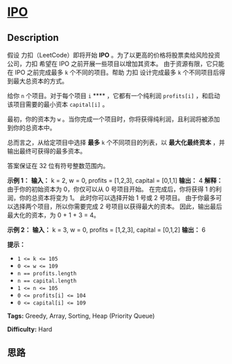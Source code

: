 # [IPO][title]

## Description

假设 力扣（LeetCode）即将开始 **IPO** 。为了以更高的价格将股票卖给风险投资公司，力扣 希望在 IPO 之前开展一些项目以增加其资本。
由于资源有限，它只能在 IPO 之前完成最多 `k` 个不同的项目。帮助 力扣 设计完成最多 `k` 个不同项目后得到最大总资本的方式。

给你 `n` 个项目。对于每个项目 `i` **** ，它都有一个纯利润 `profits[i]` ，和启动该项目需要的最小资本 `capital[i]`
。

最初，你的资本为 `w` 。当你完成一个项目时，你将获得纯利润，且利润将被添加到你的总资本中。

总而言之，从给定项目中选择 **最多** `k` 个不同项目的列表，以 **最大化最终资本** ，并输出最终可获得的最多资本。

答案保证在 32 位有符号整数范围内。



**示例 1：**
            **输入：** k = 2, w = 0, profits = [1,2,3], capital = [0,1,1]    **输出：** 4    **解释：** 由于你的初始资本为 0，你仅可以从 0 号项目开始。    在完成后，你将获得 1 的利润，你的总资本将变为 1。    此时你可以选择开始 1 号或 2 号项目。    由于你最多可以选择两个项目，所以你需要完成 2 号项目以获得最大的资本。    因此，输出最后最大化的资本，为 0 + 1 + 3 = 4。    

**示例 2：**
            **输入：** k = 3, w = 0, profits = [1,2,3], capital = [0,1,2]    **输出：** 6    



**提示：**

  * `1 <= k <= 105`
  * `0 <= w <= 109`
  * `n == profits.length`
  * `n == capital.length`
  * `1 <= n <= 105`
  * `0 <= profits[i] <= 104`
  * `0 <= capital[i] <= 109`


**Tags:** Greedy, Array, Sorting, Heap (Priority Queue)

**Difficulty:** Hard

## 思路

[title]: https://leetcode-cn.com/problems/ipo
